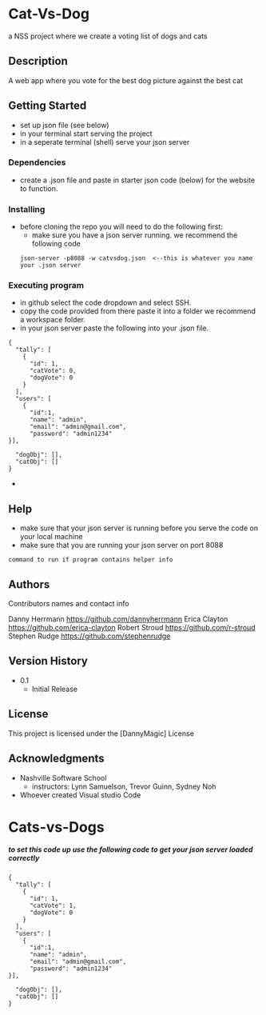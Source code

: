 # Cat-Vs-Dog

a NSS project where we create a voting list of dogs and cats

## Description

A web app where you vote for the best dog picture against the best cat

## Getting Started
* set up json file (see below)
* in your terminal start serving the project
* in a seperate terminal (shell) serve your json server

### Dependencies

* create a .json file and paste in starter json code (below) for the website to function. 

### Installing

* before cloning the repo you will need to do the following first:
    * make sure you have a json server running. we recommend the following code
    ```
    json-server -p8088 -w catvsdog.json  <--this is whatever you name your .json server
    ```

### Executing program

* in github select the code dropdown and select SSH. 
* copy the code provided from there paste it into a folder we recommend a workspace folder.
* in your json server paste the following into your .json file. 
```
{
  "tally": [
    {
      "id": 1,
      "catVote": 0,
      "dogVote": 0
    }
  ],
  "users": [
    {
      "id":1,
      "name": "admin",
      "email": "admin@gmail.com",
      "password": "admin1234"
}],
    
  "dogObj": [],
  "catObj": []
}
```
*

## Help

* make sure that your json server is running before you serve the code on your local machine
* make sure that you are running your json server on port 8088
 
```
command to run if program contains helper info
```

## Authors

Contributors names and contact info

Danny Herrmann https://github.com/dannyherrmann 
Erica Clayton https://github.com/erica-clayton
Robert Stroud https://github.com/r-stroud
Stephen Rudge https://github.com/stephenrudge

## Version History

* 0.1
    * Initial Release

## License

This project is licensed under the [DannyMagic] License 

## Acknowledgments

* Nashville Software School 
    * instructors: Lynn Samuelson, Trevor Guinn, Sydney Noh
* Whoever created Visual studio Code























# Cats-vs-Dogs



##### to set this code up use the following code to get your json server loaded correctly  
```
{
  "tally": [
    {
      "id": 1,
      "catVote": 1,
      "dogVote": 0
    }
  ],
  "users": [
    {
      "id":1,
      "name": "admin",
      "email": "admin@gmail.com",
      "password": "admin1234"
}],
    
  "dogObj": [],
  "catObj": []
}
```
